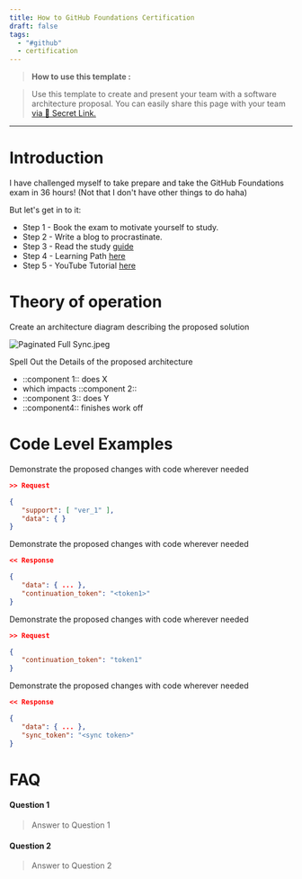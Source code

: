 ```yaml
---
title: How to GitHub Foundations Certification
draft: false
tags:
  - "#github"
  - certification
---
```


> **How to use this template :**

> Use this template to create and present your team with a software architecture proposal. You can easily share this page with your team [ via 🔗 Secret Link.](https://support.craft.do/hc/en-us/articles/4413266374673-Sharing-Documents)

---

# Introduction 

I have challenged myself to take prepare and take the GitHub Foundations exam in 36 hours! (Not that I don't have other things to do haha)

But let's get in to it:

- Step 1 - Book the exam to motivate yourself to study.
- Step 2 - Write a blog to procrastinate.
- Step 3 - Read the study [guide](https://assets.ctfassets.net/wfutmusr1t3h/1kmMx7AwI4qH8yIZgOmQlP/79e6ff1dfdee589d84a24dd763b1eef7/github-foundations-exam-study-guide__1_.pdf)
- Step 4 - Learning Path [here](https://learn.microsoft.com/en-us/collections/o1njfe825p602p)
- Step 5 - YouTube Tutorial [here](https://www.youtube.com/watch?v=Jdc0i7RcBv8&t=30038s)

# Theory of operation

Create an architecture diagram describing the proposed solution

![Paginated Full Sync.jpeg](https://res.craft.do/user/full/bfc7e208-6889-acda-34d3-41fecaa071c1/doc/5DCFE626-E381-4772-A55C-056C6B3E05F4/bb9f92ea-8820-2e82-1319-b9b9b597e762/Paginated%20Full%20Sync.jpeg)

Spell Out the Details of the proposed architecture

- ::component 1:: does X
- which impacts ::component 2::
- ::component 3:: does Y
- ::component4:: finishes work off

# Code Level Examples

Demonstrate the proposed changes with code wherever needed

```json
>> Request

{
   "support": [ "ver_1" ],
   "data": { }
}
```

Demonstrate the proposed changes with code wherever needed

```json
<< Response

{
   "data": { ... },
   "continuation_token": "<token1>"
}
```

Demonstrate the proposed changes with code wherever needed

```json
>> Request

{
   "continuation_token": "token1"
}
```

Demonstrate the proposed changes with code wherever needed

```json
<< Response

{
   "data": { ... },
   "sync_token": "<sync token>"
}
```

# FAQ

#### Question 1

> Answer to Question 1

#### Question 2

> Answer to Question 2

